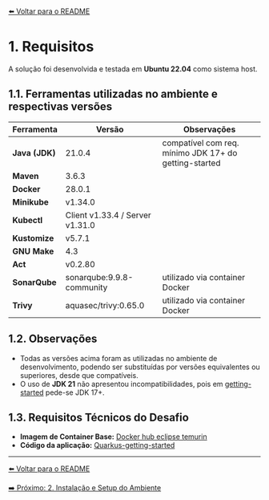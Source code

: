 [⬅️ Voltar para o README](../README.md#estrutura-da-documentação)

# 1. Requisitos

A solução foi desenvolvida e testada em **Ubuntu 22.04** como sistema host.

## 1.1. Ferramentas utilizadas no ambiente e respectivas versões

| Ferramenta     | Versão                          | Observações                                           |
| -------------- | ------------------------------- | ----------------------------------------------------- |
| **Java (JDK)** | 21.0.4                          | compatível com req. mínimo JDK 17+ do getting-started |
| **Maven**      | 3.6.3                           |                                                       |
| **Docker**     | 28.0.1                          |                                                       |
| **Minikube**   | v1.34.0                         |                                                       |
| **Kubectl**    | Client v1.33.4 / Server v1.31.0 |                                                       |
| **Kustomize**  | v5.7.1                          |                                                       |
| **GNU Make**   | 4.3                             |                                                       |
| **Act**        | v0.2.80                         |                                                       |
| **SonarQube**  | sonarqube:9.9.8-community       | utilizado via container Docker                        |
| **Trivy**      | aquasec/trivy:0.65.0            | utilizado via container Docker                        |

## 1.2. Observações

- Todas as versões acima foram as utilizadas no ambiente de desenvolvimento, podendo ser substituídas por versões equivalentes ou superiores, desde que compatíveis.
- O uso de **JDK 21** não apresentou incompatibilidades, pois em [getting-started](https://github.com/quarkusio/quarkus-quickstarts/tree/main/getting-started#requirements) pede-se JDK 17+.

## 1.3. Requisitos Técnicos do Desafio

- **Imagem de Container Base:** [Docker hub eclipse temurin](https://hub.docker.com/_/eclipse-temurin)
- **Código da aplicação:** [Quarkus-getting-started](https://github.com/quarkusio/quarkus-quickstarts/tree/main/getting-started)

---

[⬅️ Voltar para o README](../README.md#requirements#estrutura-da-documentação)

[➡️ Próximo: 2. Instalação e Setup do Ambiente](./02-instalacao-setup-ambiente.md)
